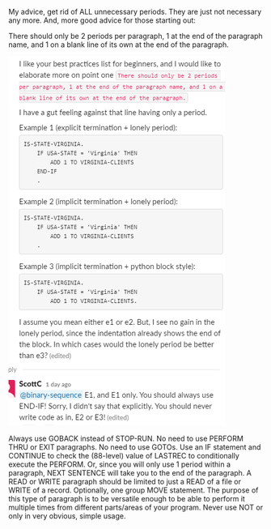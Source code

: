 My advice, get rid of ALL unnecessary periods. They are just not necessary any more. And, more good advice for those starting out:

There should only be 2 periods per paragraph, 1 at the end of the paragraph name, and 1 on a blank line of its own at the end of the paragraph.

![image-20200430185905721](../images/image-20200430185905721.png)



Always use GOBACK instead of STOP-RUN.
No need to use PERFORM THRU or EXIT paragraphs.
No need to use GOTOs. Use an IF statement and CONTINUE to check the (88-level) value of LASTREC to conditionally execute the PERFORM. Or, since you will only use 1 period within a paragraph, NEXT SENTENCE will take you to the end of the paragraph.
A READ or WRITE paragraph should be limited to just a READ of a file or WRITE of a record. Optionally, one group MOVE statement. The purpose of this type of paragraph is to be versatile enough to be able to perform it multiple times from different parts/areas of your program.
Never use NOT or only in very obvious, simple usage.